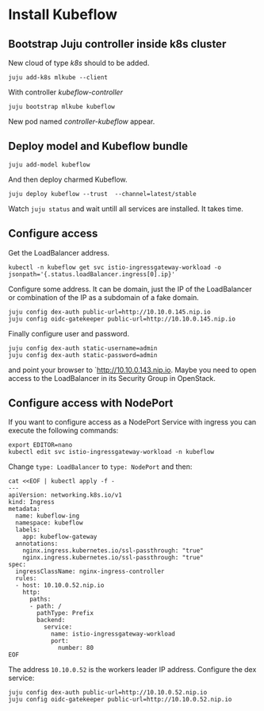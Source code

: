 # Install Kubeflow
## Bootstrap Juju controller inside k8s cluster
New cloud of type *k8s* should to be added.
```
juju add-k8s mlkube --client
```
With controller *kubeflow-controller*
```
juju bootstrap mlkube kubeflow
```
New pod named *controller-kubeflow* appear.
## Deploy model and Kubeflow bundle
```
juju add-model kubeflow
```
And then deploy charmed Kubeflow.
```
juju deploy kubeflow --trust  --channel=latest/stable	
```
Watch `juju status` and wait untill all services are installed. It takes time.

## Configure access
Get the LoadBalancer address.
```
kubectl -n kubeflow get svc istio-ingressgateway-workload -o jsonpath='{.status.loadBalancer.ingress[0].ip}'
```
Configure some address. It can be domain, just the IP of the LoadBalancer or combination of the IP as a subdomain of a fake domain.
```
juju config dex-auth public-url=http://10.10.0.145.nip.io
juju config oidc-gatekeeper public-url=http://10.10.0.145.nip.io
```
Finally configure user and password.
```
juju config dex-auth static-username=admin
juju config dex-auth static-password=admin
```
and point your browser to `http://10.10.0.143.nip.io. Maybe you need to open access to the LoadBalancer in its Security Group in OpenStack.
## Configure access with NodePort
If you want to configure access as a NodePort Service with ingress you can execute the following commands:
```
export EDITOR=nano
kubectl edit svc istio-ingressgateway-workload -n kubeflow
```
Change `type: LoadBalancer` to `type: NodePort` and then:
```
cat <<EOF | kubectl apply -f -
---
apiVersion: networking.k8s.io/v1
kind: Ingress
metadata:
  name: kubeflow-ing
  namespace: kubeflow
  labels:
    app: kubeflow-gateway
  annotations:
    nginx.ingress.kubernetes.io/ssl-passthrough: "true"
    nginx.ingress.kubernetes.io/ssl-passthrough: "true"
spec:
  ingressClassName: nginx-ingress-controller
  rules:
  - host: 10.10.0.52.nip.io
    http:
      paths:
      - path: /
        pathType: Prefix
        backend:
          service:
            name: istio-ingressgateway-workload 
            port:
              number: 80
EOF
```
The address `10.10.0.52` is the workers leader IP address.
Configure the dex service:
```
juju config dex-auth public-url=http://10.10.0.52.nip.io
juju config oidc-gatekeeper public-url=http://10.10.0.52.nip.io
```

